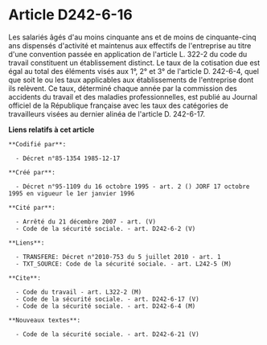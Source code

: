 # Article D242-6-16

Les salariés âgés d'au moins cinquante ans et de moins de cinquante-cinq ans dispensés d'activité et maintenus aux effectifs
de l'entreprise au titre d'une convention passée en application de l'article L. 322-2 du code du travail constituent un
établissement distinct. Le taux de la cotisation due est égal au total des éléments visés aux 1°, 2° et 3° de l'article D.
242-6-4, quel que soit le ou les taux applicables aux établissements de l'entreprise dont ils relèvent. Ce taux, déterminé
chaque année par la commission des accidents du travail et des maladies professionnelles, est publié au Journal officiel de
la République française avec les taux des catégories de travailleurs visées au dernier alinéa de l'article D. 242-6-17.

**Liens relatifs à cet article**

	**Codifié par**:

	  - Décret n°85-1354 1985-12-17

	**Créé par**:

	  - Décret n°95-1109 du 16 octobre 1995 - art. 2 () JORF 17 octobre 1995 en vigueur le 1er janvier 1996

	**Cité par**:

	  - Arrêté du 21 décembre 2007 - art. (V)
	  - Code de la sécurité sociale. - art. D242-6-2 (V)

	**Liens**:

	  - TRANSFERE: Décret n°2010-753 du 5 juillet 2010 - art. 1
	  - TXT_SOURCE: Code de la sécurité sociale. - art. L242-5 (M)

	**Cite**:

	  - Code du travail - art. L322-2 (M)
	  - Code de la sécurité sociale. - art. D242-6-17 (V)
	  - Code de la sécurité sociale. - art. D242-6-4 (M)

	**Nouveaux textes**:

	  - Code de la sécurité sociale. - art. D242-6-21 (V)
